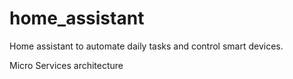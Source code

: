 # home_assistant
Home assistant to automate daily tasks and control smart devices.


Micro Services architecture
